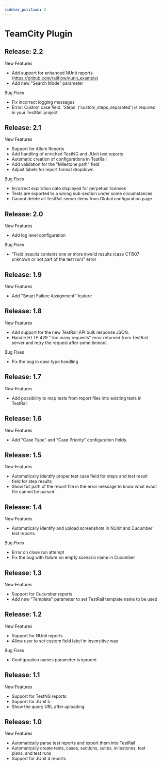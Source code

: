 ```yaml
---
sidebar_position: 2
---
```


# TeamCity Plugin

## Release: 2.2
New Features
>
- Add support for enhanced NUnit reports (https://github.com/railflow/nunit_example)
- Add new "Search Mode" parameter

Bug Fixes
>
- Fix incorrect logging messages
- Error: Custom case field: 'Steps' ('custom_steps_separated') is required in your TestRail project


## Release: 2.1
New Features 
>
- Support for Allure Reports
- Add handling of enriched TestNG and JUnit test reports
- Automatic creation of configurations in TestRail
- Add validation for the "Milestone path" field
- Adjust labels for report format dropdown

Bug Fixes 
>
- Incorrect expiration date displayed for perpetual licenses
- Tests are exported to a wrong sub-section under some circumstances
- Cannot delete all TestRail server items from Global configuration page

## Release: 2.0
New Features 
>
- Add log level configuration

Bug Fixes
>
- "Field :results contains one or more invalid results (case C11507 unknown or not part of the test run)" error

## Release: 1.9
New Features 
>
- Add "Smart Failure Assignment" feature

## Release: 1.8
New Features 
>
- Add support for the new TestRail API bulk response JSON.
- Handle HTTP 429 "Too many requests" error returned from TestRail server and retry the request after some timeout

Bug Fixes 
>
- Fix the bug in case type handling

## Release: 1.7
New Features 
>
- Add possibility to map tests from report files into existing tests in TestRail

## Release: 1.6
New Features 
>
- Add "Case Type" and "Case Priority" configuration fields.

## Release: 1.5
New Features 
>
- Automatically identify proper test case field for steps and test result field for step results
- Show full path of the report file in the error message to know what exact file cannot be parsed

## Release: 1.4
New Features 
>
- Automatically identify and upload screenshots in NUnit and Cucumber test reports

Bug Fixes 
>
- Error on close run attempt
- Fix the bug with failure on empty scenario name in Cucumber

## Release: 1.3
New Features 
>
- Support for Cucumber reports
- Add new "Template" parameter to set TestRail template name to be used

## Release: 1.2
New Features 
>
- Support for NUnit reports
- Allow user to set custom field label in insensitive way

Bug Fixes 
>
- Configuration names parameter is ignored

## Release: 1.1
New Features 
>
- Support for TestNG reports
- Support for JUnit 5
- Show the query URL after uploading

## Release: 1.0
New Features 
>
- Automatically parse test reports and export them into TestRail
- Automatically create tests, cases, sections, suites, milestones, test plans, and test runs
- Support for JUnit 4 reports